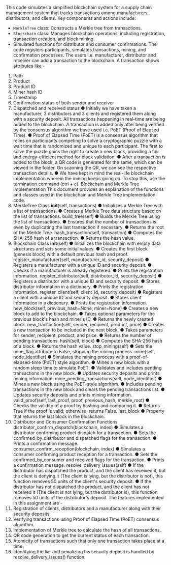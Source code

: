
This code simulates a simplified blockchain system for a supply
chain management system that tracks transactions among
manufacturers, distributors, and clients. Key components and
actions include:
- `MerkleTree` class: Constructs a Merkle tree from transactions.
- `Blockchain` class: Manages blockchain operations, including
registration, transaction creation, and block mining.
- Simulated functions for distributor and consumer confirmations.
The code registers participants, simulates transactions, mining,
and confirmation processes. The users i.e. manufacturer,
distributor and receiver can add a transaction to the blockchain. A
transaction shows attributes like -
1. Path
2. Product
3. Product ID
4. Miner hash ID
5. Timestamp
6. Confirmation status of both sender and receiver
7. Dispatched and received status
● Initially we have taken a manufacturer, 3 distributors and 3
clients and registered them along with a security deposit. All
transactions happening in real-time are being added to the
blockchain. A transaction is added only after being verified by
the consensus algorithm we have used i.e. PoET (Proof of
Elapsed Time).
● Proof of Elapsed Time (PoET) is a consensus algorithm that
relies on participants competing to solve a cryptographic puzzle
with a wait time that is randomized and unique to each
participant. The first to solve the puzzle gains the right to create
a new block, providing a fair and energy-efficient method for
block validation.
● After a transaction is added to the block, a QR code is
generated for the same, which can be viewed in the folder. On
scanning the QR, we can see the respective transaction details.
● We have kept in mind the real-life blockchain implementation
wherein the mining keeps going on. To stop this, use the
termination command (ctrl + c).
Blockchain and Merkle Tree Implementation
This document provides an explanation of the functions and
classes used in the blockchain and Merkle Tree implementation
code.
1. MerkleTree Class
__init__(self, transactions)
● Initializes a Merkle Tree with a list of transactions.
● Creates a Merkle Tree data structure based on the list of
transactions.
build_tree(self)
● Builds the Merkle Tree using the list of transactions.
● Ensures that the number of transactions is even by
duplicating the last transaction if necessary.
● Returns the root of the Merkle Tree.
hash_transaction(self, transaction)
● Computes the SHA-256 hash of a transaction.
● Returns the hash value.
2. Blockchain Class
__init__(self)
● Initializes the blockchain with empty data structures and sets
some initial values.
● Creates the first block (genesis block) with a default previous
hash and proof.
register_manufacturer(self, manufacturer_id,
security_deposit)
● Registers a manufacturer with a unique ID and security
deposit.
● Checks if a manufacturer is already registered.
● Prints the registration information.
register_distributor(self, distributor_id, security_deposit)
● Registers a distributor with a unique ID and security deposit.
● Stores distributor information in a dictionary.
● Prints the registration information.
register_client(self, client_id, security_deposit)
● Registers a client with a unique ID and security deposit.
● Stores client information in a dictionary.
● Prints the registration information.
new_block(self, previous_hash=None, miner=None)
● Creates a new block to add to the blockchain.
● Takes optional parameters for the previous block's hash and
miner's ID.
● Returns the newly created block.
new_transaction(self, sender, recipient, product, price)
● Creates a new transaction to be included in the next block.
● Takes parameters for sender, recipient, product, and price.
● Returns the number of pending transactions.
hash(self, block)
● Computes the SHA-256 hash of a block.
● Returns the hash value.
stop_mining(self)
● Sets the mine_flag attribute to False, stopping the mining
process.
mine(self, node_identifier)
● Simulates the mining process with a proof-of-elapsed-time
(PoET) style algorithm.
● Mines a new block with a random sleep time to simulate
PoET.
● Validates and includes pending transactions in the new
block.
● Updates security deposits and prints mining information.
mine_pending_transactions(self, node_identifier)
● Mines a new block using the PoET-style algorithm.
● Includes pending transactions in the new block and clears
the pending transactions list.
● Updates security deposits and prints mining information.
valid_proof(self, last_proof, proof, previous_hash,
merkle_root)
● Checks the validity of a proof by hashing and comparing it.
● Returns True if the proof is valid; otherwise, returns False.
last_block
● Property that returns the last block in the blockchain.
3. Distributor and Consumer Confirmation Functions
distributor_confirm_dispatch(blockchain, index)
● Simulates a distributor confirming product dispatch for a
transaction.
● Sets the confirmed_by_distributor and dispatched flags
for the transaction.
● Prints a confirmation message.
consumer_confirm_reception(blockchain, index)
● Simulates a consumer confirming product reception for a
transaction.
● Sets the confirmed_by_consumer and received flags for
the transaction.
● Prints a confirmation message.
resolve_delivery_issues(self)
● If the distributor has dispatched the product, and the client
has received it, but the client is denying it (The client is lying,
but the distributor is not), this function removes 50 units of
the client's security deposit.
● If the distributor has not dispatched the product, and the
client has not received it (The client is not lying, but the
distributor is), this function removes 50 units of the
distributor's deposit.
The features implemented in this assignment are -
1. Registration of clients, distributors and a manufacturer along
with their security deposits.
2. Verifying transactions using Proof of Elapsed Time (PoET)
consensus algorithm.
3. Implementation of Merkle tree to calculate the hash of all
transactions.
4. QR code generation to get the current status of each
transaction.
5. Atomicity of transactions such that only one transaction
takes place at a time.
6. Identifying the liar and penalizing his security deposit is
handled by resolve_delivery_issues() function.


